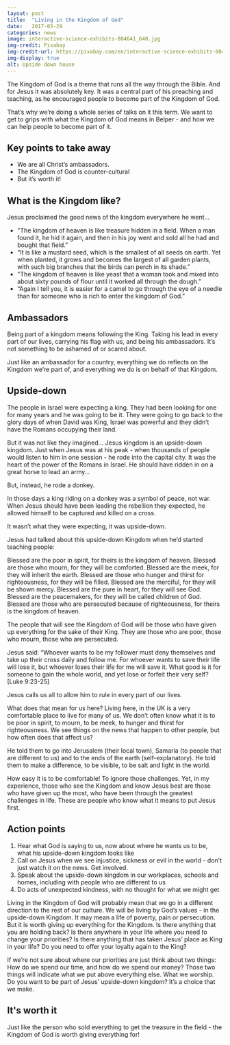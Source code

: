 ```yaml
---
layout: post
title:  "Living in the Kingdom of God"
date:   2017-05-29
categories: news
image: interactive-science-exhibits-804641_640.jpg
img-credit: Pixabay
img-credit-url: https://pixabay.com/en/interactive-science-exhibits-804641/
img-display: true
alt: Upside down house
---
```

The Kingdom of God is a theme that runs all the way through the Bible. And for Jesus it was absolutely key. It was a central part of his preaching and teaching, as he encouraged people to become part of the Kingdom of God.

That’s why we’re doing a whole series of talks on it this term. We want to get to grips with what the Kingdom of God means in Belper - and how we can help people to become part of it.

## Key points to take away

- We are all Christ’s ambassadors.
- The Kingdom of God is counter-cultural
- But it’s worth it!

## What is the Kingdom like?

Jesus proclaimed the good news of the kingdom everywhere he went...

- "The kingdom of heaven is like treasure hidden in a field. When a man found it, he hid it again, and then in his joy went and sold all he had and bought that field.”
- “It is like a mustard seed, which is the smallest of all seeds on earth. Yet when planted, it grows and becomes the largest of all garden plants, with such big branches that the birds can perch in its shade.”
- "The kingdom of heaven is like yeast that a woman took and mixed into about sixty pounds of flour until it worked all through the dough."
- “Again I tell you, it is easier for a camel to go through the eye of a needle than for someone who is rich to enter the kingdom of God.”

## Ambassadors

Being part of a kingdom means following the King. Taking his lead in every part of our lives, carrying his flag with us, and being his ambassadors. It’s not something to be ashamed of or scared about.

Just like an ambassador for a country, everything we do reflects on the Kingdom we’re part of, and everything we do is on behalf of that Kingdom.

## Upside-down

The people in Israel were expecting a king. They had been looking for one for many years and he was going to be it. They were going to go back to the glory days of when David was King, Israel was powerful and they didn’t have the Romans occupying their land.

But it was not like they imagined…
Jesus kingdom is an upside-down kingdom.
Just when Jesus was at his peak - when thousands of people would listen to him in one session - he rode into the capital city. It was the heart of the power of the Romans in Israel. He should have ridden in on a great horse to lead an army…

But, instead, he rode a donkey.

In those days a king riding on a donkey was a symbol of peace, not war.
When Jesus should have been leading the rebellion they expected, he allowed himself to be captured and killed on a cross.

It wasn’t what they were expecting, it was upside-down.

Jesus had talked about this upside-down Kingdom when he’d started teaching people:

 Blessed are the poor in spirit, for theirs is the kingdom of heaven.
 Blessed are those who mourn, for they will be comforted.
 Blessed are the meek, for they will inherit the earth.
 Blessed are those who hunger and thirst for righteousness, for they will be filled.
 Blessed are the merciful, for they will be shown mercy.
 Blessed are the pure in heart, for they will see God.
 Blessed are the peacemakers, for they will be called children of God.
 Blessed are those who are persecuted because of righteousness, for theirs is the kingdom of heaven.
 
The people that will see the Kingdom of God will be those who have given up everything for the sake of their King.
They are those who are poor, those who mourn, those who are persecuted.

Jesus said: “Whoever wants to be my follower must deny themselves and take up their cross daily and follow me. For whoever wants to save their life will lose it, but whoever loses their life for me will save it. What good is it for someone to gain the whole world, and yet lose or forfeit their very self?
[Luke 9:23-25]

Jesus calls us all to allow him to rule in every part of our lives.

What does that mean for us here? Living here, in the UK is a very comfortable place to live for many of us. We don’t often know what it is to be poor in spirit, to mourn, to be meek, to hunger and thirst for righteousness. We see things on the news that happen to other people, but how often does that affect us?

He told them to go into Jerusalem (their local town), Samaria (to people that are different to us) and to the ends of the earth (self-explanatory). He told them to make a difference, to be visible, to be salt and light in the world.

How easy it is to be comfortable! To ignore those challenges. Yet, in my experience, those who see the Kingdom and know Jesus best are those who have given up the most, who have been through the greatest challenges in life. These are people who know what it means to put Jesus first.

## Action points

1. Hear what God is saying to us, now about where he wants us to be, what his upside-down kingdom looks like
2. Call on Jesus when we see injustice, sickness or evil in the world - don’t just watch it on the news. Get involved.
3. Speak about the upside-down kingdom in our workplaces, schools and homes, including with people who are different to us
4. Do acts of unexpected kindness, with no thought for what we might get

Living in the Kingdom of God will probably mean that we go in a different direction to the rest of our culture. We will be living by God’s values - in the upside-down Kingdom. It may mean a life of poverty, pain or persecution. But it is worth giving up everything for the Kingdom. Is there anything that you are holding back? Is there anywhere in your life where you need to change your priorities? Is there anything that has taken Jesus’ place as King in your life? Do you need to offer your loyalty again to the King?

If we’re not sure about where our priorities are just think about two things: How do we spend our time, and how do we spend our money? Those two things will indicate what we put above everything else. What we worship.
Do you want to be part of Jesus’ upside-down kingdom? It’s a choice that we make.

## It's worth it

Just like the person who sold everything to get the treasure in the field - the Kingdom of God is worth giving everything for!
